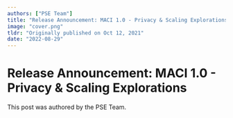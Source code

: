 ```yaml
---
authors: ["PSE Team"]
title: "Release Announcement: MACI 1.0 - Privacy & Scaling Explorations"
image: "cover.png"
tldr: "Originally published on Oct 12, 2021"
date: "2022-08-29"
---
```


# Release Announcement: MACI 1.0 - Privacy & Scaling Explorations

This post was authored by the PSE Team.
